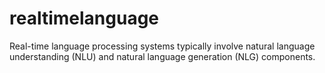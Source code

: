 # realtimelanguage
Real-time language processing systems typically involve natural language understanding (NLU) and natural language generation (NLG) components. 
